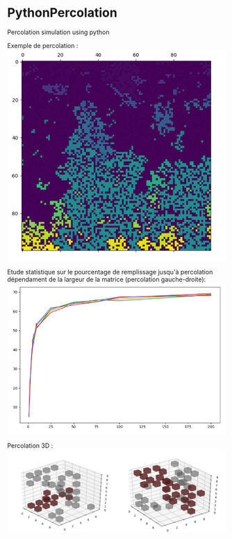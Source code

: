 # PythonPercolation
Percolation simulation using python

Exemple de percolation : \
![Exemple](https://github.com/TonyChouteau/PythonPercolation/blob/master/seq2.png)

Etude statistique sur le pourcentage de remplissage jusqu'à percolation dépendament de la largeur de la matrice (percolation gauche-droite): \
![Exemple](https://github.com/TonyChouteau/PythonPercolation/blob/master/seq3.png)

Percolation 3D : \
![Exemple](https://github.com/TonyChouteau/PythonPercolation/blob/master/3d.png)
